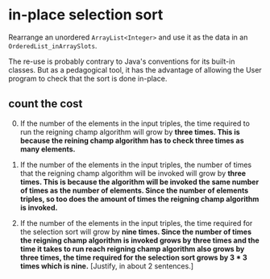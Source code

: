 # in-place selection sort

Rearrange
an unordered `ArrayList<Integer>`
and use it as the data in an `OrderedList_inArraySlots`.

The re-use is probably contrary to Java's conventions
for its built-in classes. But as a pedagogical tool,
it has the advantage of allowing
the User program to check that the sort
is done in-place.

## count the cost

0. If the number of the elements in the input triples,
the time required to run the reigning champ algorithm
will grow by __three times. This is because the reining champ algorithm has to check three times as many elements.__

0. If the number of the elements in the input triples,
the number of times that the reigning champ algorithm
will be invoked 
will grow by __three times. This is because the algorithm will be invoked the same number of times as the number of elements. Since the number of elements triples, so too does the amount of times the reigning champ algorithm is invoked.__

0. If the number of the elements in the input triples,
the time required for the selection sort
will grow by __nine times. Since the number of times the reigning champ algorithm is invoked grows by three times and the time it takes to run reach reigning champ algorithm also grows by three times, the time required for the selection sort grows by 3 * 3 times which is nine.__
[Justify, in about 2 sentences.]
